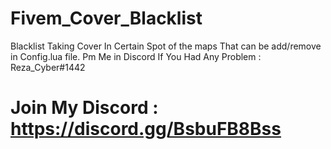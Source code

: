 # Fivem_Cover_Blacklist
Blacklist Taking Cover In Certain Spot of the maps That can be add/remove in Config.lua file. 
Pm Me in Discord If You Had Any Problem : Reza_Cyber#1442
# Join My Discord : https://discord.gg/BsbuFB8Bss
